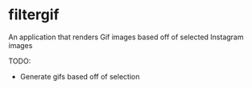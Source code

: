 filtergif
============================

An application that renders Gif images based off of selected Instagram images

TODO:
- Generate gifs based off of selection
